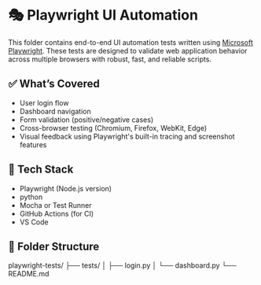 # 🎭 Playwright UI Automation

This folder contains end-to-end UI automation tests written using [Microsoft Playwright](https://playwright.dev/). These tests are designed to validate web application behavior across multiple browsers with robust, fast, and reliable scripts.

## ✅ What’s Covered

- User login flow
- Dashboard navigation
- Form validation (positive/negative cases)
- Cross-browser testing (Chromium, Firefox, WebKit, Edge)
- Visual feedback using Playwright's built-in tracing and screenshot features

## 🧰 Tech Stack

- Playwright (Node.js version)
- python
- Mocha or Test Runner
- GitHub Actions (for CI)
- VS Code

## 📁 Folder Structure

playwright-tests/
├── tests/
│ ├── login.py
│ └── dashboard.py
└── README.md